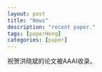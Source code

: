```yaml
---
layout: post
title: "News"
description: "recent paper."
tags: [paperHong]
categories: [paper]
---
```

祝贺洪晓斌的论文被AAAI收录。

